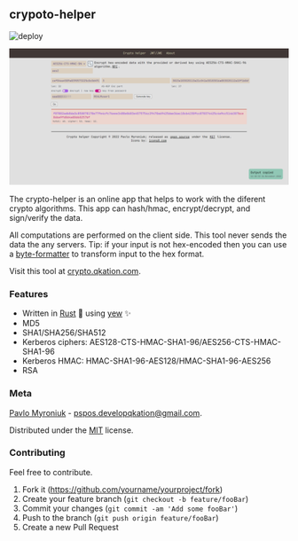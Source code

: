 ## crypoto-helper

![deploy](https://github.com/TheBestTvarynka/crypto-helper/actions/workflows/github-actions.yml/badge.svg)

![](/public/img/example.png)

The crypto-helper is an online app that helps to work with the diferent crypto algorithms. This app can hash/hmac, encrypt/decrypt, and sign/verify the data.

All computations are performed on the client side. This tool never sends the data the any servers. Tip: if your input is not hex-encoded then you can use a [byte-formatter](https://bf.qkation.com) to transform input to the hex format.

Visit this tool at [crypto.qkation.com](https://crypto.qkation.com).

### Features

* Written in [Rust](https://github.com/rust-lang/rust) :crab: using [yew](https://github.com/yewstack/yew) :sparkles:
* MD5
* SHA1/SHA256/SHA512
* Kerberos ciphers: AES128-CTS-HMAC-SHA1-96/AES256-CTS-HMAC-SHA1-96
* Kerberos HMAC: HMAC-SHA1-96-AES128/HMAC-SHA1-96-AES256
* RSA

### Meta

[Pavlo Myroniuk](https://github.com/TheBestTvarynka) - [pspos.developqkation@gmail.com](mailto:pspos.developqkation@gmail.com).

Distributed under the [MIT](https://github.com/TheBestTvarynka/crypto-helper/blob/main/LICENSE) license.

### Contributing

Feel free to contribute.

1. Fork it (<https://github.com/yourname/yourproject/fork>)
2. Create your feature branch (`git checkout -b feature/fooBar`)
3. Commit your changes (`git commit -am 'Add some fooBar'`)
4. Push to the branch (`git push origin feature/fooBar`)
5. Create a new Pull Request
